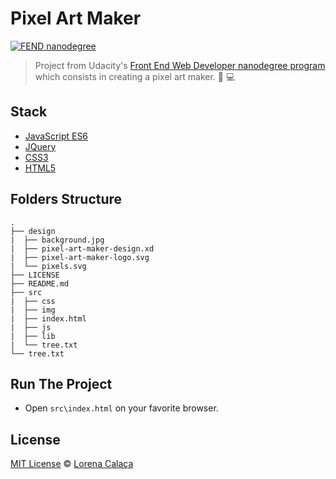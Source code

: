 # Pixel Art Maker

[![FEND nanodegree](https://img.shields.io/badge/udacity-FEND-02b3e4.svg?style=flat-square)](https://udacity.com/course/front-end-web-developer-nanodegree--nd001/)

> Project from Udacity's [Front End Web Developer nanodegree program](https://udacity.com/course/front-end-web-developer-nanodegree--nd001/) which consists in creating a pixel art maker. :art: :computer:

## Stack

- [JavaScript ES6](http://es6-features.org)
- [JQuery](https://jquery.com/)
- [CSS3](https://developer.mozilla.org/en-US/docs/Web/CSS/CSS3)
- [HTML5](https://developer.mozilla.org/pt-BR/docs/Web/HTML/HTML5)

## Folders Structure

```
.
├── design
|  ├── background.jpg
|  ├── pixel-art-maker-design.xd
|  ├── pixel-art-maker-logo.svg
|  └── pixels.svg
├── LICENSE
├── README.md
├── src
|  ├── css
|  ├── img
|  ├── index.html
|  ├── js
|  ├── lib
|  └── tree.txt
└── tree.txt
```

## Run The Project

- Open `src\index.html` on your favorite browser.

## License
[MIT License](https://github.com/calaca/fend-pixel-art-maker/blob/master/LICENSE) © [Lorena Calaça](http://calaca.github.io/)
